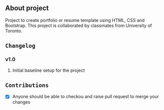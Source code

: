 ## About project
Project to create portfolio or resume template using HTML, CSS and Bootstrap. This project is collaborated by classmates from University of Toronto. 


## `Changelog`
### v1.0
 1. Initial baseline setup for the project


## `Contributions`
- [x] Anyone should be able to checkou and raise pull request to merge your changes